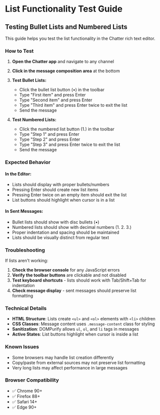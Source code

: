 # List Functionality Test Guide

## Testing Bullet Lists and Numbered Lists

This guide helps you test the list functionality in the Chatter rich text editor.

### How to Test

1. **Open the Chatter app** and navigate to any channel
2. **Click in the message composition area** at the bottom
3. **Test Bullet Lists:**
   - Click the bullet list button (•) in the toolbar
   - Type "First item" and press Enter
   - Type "Second item" and press Enter
   - Type "Third item" and press Enter twice to exit the list
   - Send the message

4. **Test Numbered Lists:**
   - Click the numbered list button (1.) in the toolbar
   - Type "Step 1" and press Enter
   - Type "Step 2" and press Enter
   - Type "Step 3" and press Enter twice to exit the list
   - Send the message

### Expected Behavior

#### In the Editor:
- Lists should display with proper bullets/numbers
- Pressing Enter should create new list items
- Pressing Enter twice on an empty item should exit the list
- List buttons should highlight when cursor is in a list

#### In Sent Messages:
- Bullet lists should show with disc bullets (•)
- Numbered lists should show with decimal numbers (1. 2. 3.)
- Proper indentation and spacing should be maintained
- Lists should be visually distinct from regular text

### Troubleshooting

If lists aren't working:

1. **Check the browser console** for any JavaScript errors
2. **Verify the toolbar buttons** are clickable and not disabled
3. **Test keyboard shortcuts** - lists should work with Tab/Shift+Tab for indentation
4. **Check message display** - sent messages should preserve list formatting

### Technical Details

- **HTML Structure**: Lists create `<ul>` and `<ol>` elements with `<li>` children
- **CSS Classes**: Message content uses `.message-content` class for styling
- **Sanitization**: DOMPurify allows `ul`, `ol`, and `li` tags in messages
- **Active States**: List buttons highlight when cursor is inside a list

### Known Issues

- Some browsers may handle list creation differently
- Copy/paste from external sources may not preserve list formatting
- Very long lists may affect performance in large messages

### Browser Compatibility

- ✅ Chrome 90+
- ✅ Firefox 88+
- ✅ Safari 14+
- ✅ Edge 90+ 